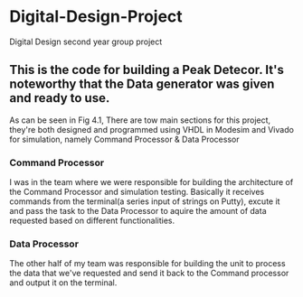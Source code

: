 # Digital-Design-Project
Digital Design second year group project

## This is the code for building a Peak Detecor. It's noteworthy that the Data generator was given and ready to use. 
As can be seen in Fig 4.1, There are tow main sections for this project, they're both designed and programmed using VHDL in Modesim and Vivado for simulation, namely Command Processor & Data Processor

### Command Processor
I was in the team where we were responsible for building the architecture of the Command Processor and simulation testing. Basically it receives commands from the terminal(a series input of strings on Putty), excute it and pass the task to the Data Processor to aquire the amount of data requested based on different functionalities.

### Data Processor 
The other half of my team was responsible for building the unit to process the data that we've requested and send it back to the Command processor and output it on the terminal.
